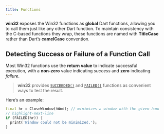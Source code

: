 ```yaml
---
title: Functions
---
```


**win32** exposes the Win32 functions as **global** Dart functions, allowing you
to call them just like any other Dart function. To maintain consistency with the
C-based functions they wrap, these functions are named with **TitleCase** rather
than Dart’s **camelCase** convention.

## Detecting **Success** or **Failure** of a Function Call

Most Win32 functions use the **return value** to indicate successful execution,
with a **non-zero** value indicating _success_ and **zero** indicating
_failure_.

> **win32** provides [`SUCCEEDED()`][SUCCEEDED] and [`FAILED()`][FAILED]
functions as convenient ways to test the result.

Here’s an example:

```dart
final hr = CloseWindow(hWnd); // minimizes a window with the given handle.
// highlight-next-line
if (FAILED(hr)) {
  print('Window could not be minimized.');
}
```

[FAILED]: https://pub.dev/documentation/win32/latest/win32/FAILED.html
[SUCCEEDED]: https://pub.dev/documentation/win32/latest/win32/SUCCEEDED.html

